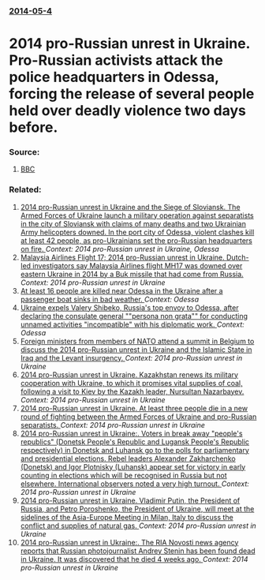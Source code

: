 ### [2014-05-4](/news/2014/05/4/index.md)

# 2014 pro-Russian unrest in Ukraine. Pro-Russian activists attack the police headquarters in Odessa, forcing the release of several people held over deadly violence two days before. 




### Source:

1. [BBC](http://www.bbc.com/news/world-europe-27276120)

### Related:

1. [2014 pro-Russian unrest in Ukraine and the Siege of Sloviansk. The Armed Forces of Ukraine launch a military operation against separatists in the city of Sloviansk with claims of many deaths and two Ukrainian Army helicopters downed. In the port city of Odessa, violent clashes kill at least 42 people, as pro-Ukrainians set the pro-Russian headquarters on fire. ](/news/2014/05/2/2014-pro-russian-unrest-in-ukraine-and-the-siege-of-sloviansk-the-armed-forces-of-ukraine-launch-a-military-operation-against-separatists-i.md) _Context: 2014 pro-Russian unrest in Ukraine, Odessa_
2. [Malaysia Airlines Flight 17; 2014 pro-Russian unrest in Ukraine. Dutch-led investigators say Malaysia Airlines flight MH17 was downed over eastern Ukraine in 2014 by a Buk missile that had come from Russia. ](/news/2016/09/28/malaysia-airlines-flight-17-2014-pro-russian-unrest-in-ukraine-dutch-led-investigators-say-malaysia-airlines-flight-mh17-was-downed-over-e.md) _Context: 2014 pro-Russian unrest in Ukraine_
3. [At least 16 people are killed near Odessa in the Ukraine after a passenger boat sinks in bad weather. ](/news/2015/10/17/at-least-16-people-are-killed-near-odessa-in-the-ukraine-after-a-passenger-boat-sinks-in-bad-weather.md) _Context: Odessa_
4. [Ukraine expels Valery Shibeko, Russia's top envoy to Odessa, after declaring the consulate general ""persona non grata"" for conducting unnamed activities "incompatible" with his diplomatic work. ](/news/2015/07/17/ukraine-expels-valery-shibeko-russia-s-top-envoy-to-odessa-after-declaring-the-consulate-general-persona-non-grata-for-conducting-unna.md) _Context: Odessa_
5. [Foreign ministers from members of NATO attend a summit in Belgium to discuss the 2014 pro-Russian unrest in Ukraine and the Islamic State in Iraq and the Levant insurgency. ](/news/2014/12/3/foreign-ministers-from-members-of-nato-attend-a-summit-in-belgium-to-discuss-the-2014-pro-russian-unrest-in-ukraine-and-the-islamic-state-in.md) _Context: 2014 pro-Russian unrest in Ukraine_
6. [2014 pro-Russian unrest in Ukraine. Kazakhstan renews its military cooperation with Ukraine, to which it promises vital supplies of coal, following a visit to Kiev by the Kazakh leader, Nursultan Nazarbayev. ](/news/2014/12/22/2014-pro-russian-unrest-in-ukraine-kazakhstan-renews-its-military-cooperation-with-ukraine-to-which-it-promises-vital-supplies-of-coal-fo.md) _Context: 2014 pro-Russian unrest in Ukraine_
7. [2014 pro-Russian unrest in Ukraine. At least three people die in a new round of fighting between the Armed Forces of Ukraine and pro-Russian separatists. ](/news/2014/11/26/2014-pro-russian-unrest-in-ukraine-at-least-three-people-die-in-a-new-round-of-fighting-between-the-armed-forces-of-ukraine-and-pro-russian.md) _Context: 2014 pro-Russian unrest in Ukraine_
8. [2014 pro-Russian unrest in Ukraine:. Voters in break away "people's republics" (Donetsk People's Republic and Lugansk People's Republic respectively) in Donetsk and Luhansk go to the polls for parliamentary and presidential elections. Rebel leaders Alexander Zakharchenko (Donetsk) and Igor Plotnisky (Luhansk) appear set for victory in early counting in elections which will be recognised in Russia but not elsewhere. International observers noted a very high turnout. ](/news/2014/11/2/2014-pro-russian-unrest-in-ukraine-voters-in-break-away-people-s-republics-donetsk-people-s-republic-and-lugansk-people-s-republic-resp.md) _Context: 2014 pro-Russian unrest in Ukraine_
9. [2014 pro-Russian unrest in Ukraine. Vladimir Putin, the President of Russia, and Petro Poroshenko, the President of Ukraine, will meet at the sidelines of the Asia-Europe Meeting in Milan, Italy to discuss the conflict and supplies of natural gas. ](/news/2014/10/17/2014-pro-russian-unrest-in-ukraine-vladimir-putin-the-president-of-russia-and-petro-poroshenko-the-president-of-ukraine-will-meet-at-th.md) _Context: 2014 pro-Russian unrest in Ukraine_
10. [2014 pro-Russian unrest in Ukraine:. The RIA Novosti news agency reports that Russian photojournalist Andrey Stenin has been found dead in Ukraine. It was discovered that he died 4 weeks ago. ](/news/2014/09/3/2014-pro-russian-unrest-in-ukraine-the-ria-novosti-news-agency-reports-that-russian-photojournalist-andrey-stenin-has-been-found-dead-in-u.md) _Context: 2014 pro-Russian unrest in Ukraine_
